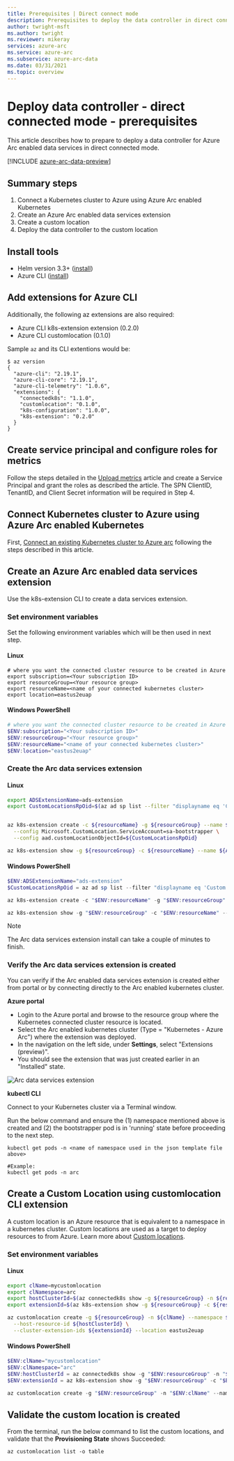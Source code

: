 ```yaml
---
title: Prerequisites | Direct connect mode
description: Prerequisites to deploy the data controller in direct connect mode. 
author: twright-msft
ms.author: twright
ms.reviewer: mikeray
services: azure-arc
ms.service: azure-arc
ms.subservice: azure-arc-data
ms.date: 03/31/2021
ms.topic: overview
---
```


# Deploy data controller - direct connected mode - prerequisites

This article describes how to prepare to deploy a data controller for Azure Arc enabled data services in direct connected mode.

[!INCLUDE [azure-arc-data-preview](../../../includes/azure-arc-data-preview.md)]

## Summary steps

1. Connect a Kubernetes cluster to Azure using Azure Arc enabled Kubernetes
1. Create an Azure Arc enabled data services extension
1. Create a custom location
1. Deploy the data controller to the custom location

## Install tools

- Helm version 3.3+ ([install](https://helm.sh/docs/intro/install/))
- Azure CLI ([install](https://docs.microsoft.com/en-us/sql/azdata/install/deploy-install-azdata?view=sql-server-ver15))

## Add extensions for Azure CLI

Additionally, the following az extensions are also required:
- Azure CLI k8s-extension extension (0.2.0)
- Azure CLI customlocation (0.1.0)

Sample ```az``` and its CLI extentions would be:

```console
$ az version
{
  "azure-cli": "2.19.1",
  "azure-cli-core": "2.19.1",
  "azure-cli-telemetry": "1.0.6",
  "extensions": {
    "connectedk8s": "1.1.0",
    "customlocation": "0.1.0",
    "k8s-configuration": "1.0.0",
    "k8s-extension": "0.2.0"
  }
}
```

## Create service principal and configure roles for metrics

Follow the steps detailed in the [Upload metrics](upload-metrics-and-logs-to-azure-monitor.md) article and create a Service Principal and grant the roles as described the article. The SPN ClientID, TenantID, and Client Secret information will be required in Step 4. 

## Connect Kubernetes cluster to Azure using Azure Arc enabled Kubernetes

First, [Connect an existing Kubernetes cluster to Azure arc](../kubernetes/quickstart-connect-cluster.md) following the steps described in this article.

## Create an Azure Arc enabled data services extension

Use the k8s-extension CLI to create a data services extension.

### Set environment variables

Set the following environment variables which will be then used in next step.

#### Linux

``` terminal
# where you want the connected cluster resource to be created in Azure 
export subscription=<Your subscription ID>
export resourceGroup=<Your resource group>
export resourceName=<name of your connected kubernetes cluster>
export location=eastus2euap
```

#### Windows PowerShell
``` PowerShell
# where you want the connected cluster resource to be created in Azure 
$ENV:subscription="<Your subscription ID>"
$ENV:resourceGroup="<Your resource group>"
$ENV:resourceName="<name of your connected kubernetes cluster>"
$ENV:location="eastus2euap"
```

### Create the Arc data services extension

#### Linux
```bash
export ADSExtensionName=ads-extension
export CustomLocationsRpOid=$(az ad sp list --filter "displayname eq 'Custom Locations RP'" --query '[].objectId' -o tsv)


az k8s-extension create -c ${resourceName} -g ${resourceGroup} --name ${ADSExtensionName} --cluster-type connectedClusters --extension-type microsoft.arcdataservices --auto-upgrade false --scope cluster --release-namespace arc \
  --config Microsoft.CustomLocation.ServiceAccount=sa-bootstrapper \
  --config aad.customLocationObjectId=${CustomLocationsRpOid}

az k8s-extension show -g ${resourceGroup} -c ${resourceName} --name ${ADSExtensionName} --cluster-type connectedclusters
```

#### Windows PowerShell
```PowerShell
$ENV:ADSExtensionName="ads-extension"
$CustomLocationsRpOid = az ad sp list --filter "displayname eq 'Custom Locations RP'" --query [].objectId -o tsv

az k8s-extension create -c "$ENV:resourceName" -g "$ENV:resourceGroup" --name "$ENV:ADSExtensionName" --cluster-type connectedClusters --extension-type microsoft.arcdataservices --auto-upgrade false --scope cluster --release-namespace arc --config Microsoft.CustomLocation.ServiceAccount=sa-bootstrapper --config aad.customLocationObjectId="$ENV:CustomLocationsRpOid"

az k8s-extension show -g "$ENV:resourceGroup" -c "$ENV:resourceName" --name "$ENV:ADSExtensionName" --cluster-type connectedclusters
```

> [!NOTE]
> The Arc data services extension install can take a couple of minutes to finish.

### Verify the Arc data services extension is created

You can verify if  the Arc enabled data services extension is created either from portal or by connecting directly to the Arc enabled kubernetes cluster. 

**Azure portal**
- Login to the Azure portal and browse to the resource group where the Kubernetes connected cluster resource is located.
- Select the Arc enabled kubernetes cluster (Type = "Kubernetes - Azure Arc") where the extension was deployed.
- In the navigation on the left side, under **Settings**, select "Extensions (preview)".
- You should see the extension that was just created earlier in an "Installed" state.

![Arc data services extension](Extensions.jpg)

**kubectl CLI**

Connect to your Kubernetes cluster via a Terminal window.

Run the below command and ensure the (1) namespace mentioned above is created and (2) the bootstrapper pod is in 'running' state before proceeding to the next step.

``` terminal
kubectl get pods -n <name of namespace used in the json template file above>

#Example:
kubectl get pods -n arc
```

## Create a Custom Location using customlocation CLI extension

A custom location is an Azure resource that is equivalent to a namespace in a kubernetes cluster.  Custom locations are used as a target to deploy resources to from Azure. Learn more about [Custom locations](../kubernetes/custom-locations.md).

### Set environment variables

#### Linux

```bash
export clName=mycustomlocation
export clNamespace=arc
export hostClusterId=$(az connectedk8s show -g ${resourceGroup} -n ${resourceName} --query id -o tsv)
export extensionId=$(az k8s-extension show -g ${resourceGroup} -c ${resourceName} --cluster-type connectedClusters --name ${ADSExtensionName} --query id -o tsv)

az customlocation create -g ${resourceGroup} -n ${clName} --namespace ${clNamespace} \
  --host-resource-id ${hostClusterId} \
  --cluster-extension-ids ${extensionId} --location eastus2euap

```

#### Windows PowerShell
```PowerShell
$ENV:clName="mycustomlocation"
$ENV:clNamespace="arc"
$ENV:hostClusterId = az connectedk8s show -g "$ENV:resourceGroup" -n "$ENV:resourceName" --query id -o tsv
$ENV:extensionId = az k8s-extension show -g "$ENV:resourceGroup" -c "$ENV:resourceName" --cluster-type connectedClusters --name "$ENV:ADSExtensionName" --query id -o tsv

az customlocation create -g "$ENV:resourceGroup" -n "$ENV:clName" --namespace "$ENV:clNamespace" --host-resource-id "$ENV:hostClusterId" --cluster-extension-ids "$ENV:extensionId"

```

## Validate  the custom location is created

From the terminal, run the below command to list the custom locations, and validate that the **Provisioning State** shows Succeeded:

```
az customlocation list -o table
```
